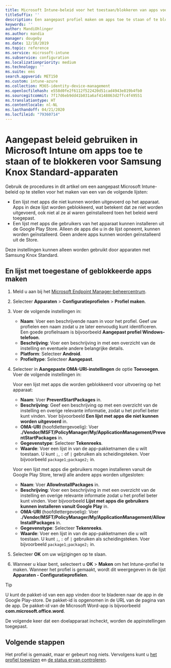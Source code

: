 ```yaml
---
title: Microsoft Intune-beleid voor het toestaan/blokkeren van apps voor Samsung Knox
titleSuffix: ''
description: Een aangepast profiel maken om apps toe te staan of te blokkeren voor Samsung Knox Standard-apparaten.
keywords: ''
author: MandiOhlinger
ms.author: mandia
manager: dougeby
ms.date: 12/18/2019
ms.topic: reference
ms.service: microsoft-intune
ms.subservice: configuration
ms.localizationpriority: medium
ms.technology: ''
ms.suite: ems
search.appverid: MET150
ms.custom: intune-azure
ms.collection: M365-identity-device-management
ms.openlocfilehash: e558d0fe2f6112f522420d51cad4943e819b4fb0
ms.sourcegitcommit: 7f17d6eb9dd41b031a6af4148863d2ffc4f49551
ms.translationtype: HT
ms.contentlocale: nl-NL
ms.lasthandoff: 04/21/2020
ms.locfileid: "79360714"
---
```

# <a name="use-custom-policies-in-microsoft-intune-to-allow-and-block-apps-for-samsung-knox-standard-devices"></a>Aangepast beleid gebruiken in Microsoft Intune om apps toe te staan of te blokkeren voor Samsung Knox Standard-apparaten 

Gebruik de procedures in dit artikel om een aangepast Microsoft Intune-beleid op te stellen voor het maken van een van de volgende lijsten:

- Een lijst met apps die niet kunnen worden uitgevoerd op het apparaat. Apps in deze lijst worden geblokkeerd, wat betekent dat ze niet worden uitgevoerd, ook niet al ze al waren geïnstalleerd toen het beleid werd toegepast.
- Een lijst met apps die gebruikers van het apparaat kunnen installeren uit de Google Play Store. Alleen de apps die u in de lijst opneemt, kunnen worden geïnstalleerd. Geen andere apps kunnen worden geïnstalleerd uit de Store.

Deze instellingen kunnen alleen worden gebruikt door apparaten met Samsung Knox Standard.

## <a name="create-an-allowed-or-blocked-app-list"></a>En lijst met toegestane of geblokkeerde apps maken

1. Meld u aan bij het [Microsoft Endpoint Manager-beheercentrum](https://go.microsoft.com/fwlink/?linkid=2109431).
2. Selecteer **Apparaten** > **Configuratieprofielen** > **Profiel maken**.
3. Voer de volgende instellingen in:

    - **Naam**: Voer een beschrijvende naam in voor het profiel. Geef uw profielen een naam zodat u ze later eenvoudig kunt identificeren. Een goede profielnaam is bijvoorbeeld **Aangepast profiel Windows-telefoon**.
    - **Beschrijving**: Voer een beschrijving in met een overzicht van de instelling en eventuele andere belangrijke details.
    - **Platform**: Selecteer **Android**.
    - **Profieltype**: Selecteer **Aangepast**.

4. Selecteer in **Aangepaste OMA-URI-instellingen** de optie **Toevoegen**. Voer de volgende instellingen in:

    Voor een lijst met apps die worden geblokkeerd voor uitvoering op het apparaat:

    - **Naam**: Voer **PreventStartPackages** in.
    - **Beschrijving**: Geef een beschrijving op met een overzicht van de instelling en overige relevante informatie, zodat u het profiel beter kunt vinden. Voer bijvoorbeeld **Een lijst met apps die niet kunnen worden uitgevoerd** in.
    - **OMA-URI** (hoofdlettergevoelig): Voer **./Vendor/MSFT/PolicyManager/My/ApplicationManagement/PreventStartPackages** in.
    - **Gegevenstype**: Selecteer **Tekenreeks**.
    - **Waarde**: Voer een lijst in van de app-pakketnamen die u wilt toestaan. U kunt `;`, `:` of `|` gebruiken als scheidingsteken. Voer bijvoorbeeld `package1;package2;` in.

   Voor een lijst met apps die gebruikers mogen installeren vanuit de Google Play Store, terwijl alle andere apps worden uitgesloten:

    - **Naam**: Voer **AllowInstallPackages** in.
    - **Beschrijving**: Voer een beschrijving in met een overzicht van de instelling en overige relevante informatie zodat u het profiel beter kunt vinden. Voer bijvoorbeeld **Lijst met apps die gebruikers kunnen installeren vanuit Google Play** in.
    - **OMA-URI** (hoofdlettergevoelig): Voer **./Vendor/MSFT/PolicyManager/My/ApplicationManagement/AllowInstallPackages** in.
    - **Gegevenstype**: Selecteer **Tekenreeks**.
    - **Waarde**: Voer een lijst in van de app-pakketnamen die u wilt toestaan. U kunt `;`, `:` of `|` gebruiken als scheidingsteken. Voer bijvoorbeeld `package1;package2;` in.

5. Selecteer **OK** om uw wijzigingen op te slaan.
6. Wanneer u klaar bent, selecteert u **OK** > **Maken** om het Intune-profiel te maken. Wanneer het profiel is gemaakt, wordt dit weergegeven in de lijst **Apparaten - Configuratieprofielen**.

>[!TIP]
> U kunt de pakket-id van een app vinden door te bladeren naar de app in de Google Play-store. De pakket-id is opgenomen in de URL van de pagina van de app. De pakket-id van de Microsoft Word-app is bijvoorbeeld **com.microsoft.office.word**.

De volgende keer dat een doelapparaat incheckt, worden de appinstellingen toegepast.

## <a name="next-steps"></a>Volgende stappen

Het profiel is gemaakt, maar er gebeurt nog niets. Vervolgens kunt u [het profiel toewijzen](device-profile-assign.md) en [de status ervan controleren](device-profile-monitor.md).
